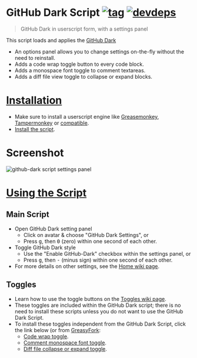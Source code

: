 # GitHub Dark Script [![tag](https://img.shields.io/github/tag/StylishThemes/GitHub-Dark-Script.svg)](https://github.com/StylishThemes/GitHub-Dark-Script/tags) [![devdeps](https://img.shields.io/david/dev/StylishThemes/GitHub-Dark-Script.svg)](https://david-dm.org/StylishThemes/GitHub-Dark-Script#info=devDependencies)
> GitHub Dark in userscript form, with a settings panel

This script loads and applies the [GitHub Dark](https://github.com/StylishThemes/GitHub-Dark)

* An options panel allows you to change settings on-the-fly without the need to reinstall.
* Adds a code wrap toggle button to every code block.
* Adds a monospace font toggle to comment textareas.
* Adds a diff file view toggle to collapse or expand blocks.

# [Installation](https://github.com/StylishThemes/GitHub-Dark-Script/wiki/Install)

- Make sure to install a userscript engine like [Greasemonkey](https://addons.mozilla.org/en-US/firefox/addon/greasemonkey/), [Tampermonkey](https://chrome.google.com/webstore/detail/tampermonkey/dhdgffkkebhmkfjojejmpbldmpobfkfo) or [compatible](https://github.com/StylishThemes/GitHub-Dark-Script/wiki/Install).
- [Install the script](https://raw.githubusercontent.com/StylishThemes/GitHub-Dark-Script/master/github-dark-script.user.js).

# Screenshot

![github-dark script settings panel](https://cloud.githubusercontent.com/assets/136959/12854563/fdaf38bc-cbff-11e5-88b3-ceb8d1a19a9f.png)

# [Using the Script](https://github.com/StylishThemes/GitHub-Dark-Script/wiki)

## Main Script

* Open GitHub Dark setting panel
  * Click on avatar &amp; choose "GitHub Dark Settings", or
  * Press <kbd>g</kbd>, then <kbd>0</kbd> (zero) within one second of each other.
* Toggle GitHub Dark style
  * Use the "Enable GitHub-Dark" checkbox within the settings panel, or
  * Press <kbd>g</kbd>, then <kbd>-</kbd> (minus sign) within one second of each other.
* For more details on other settings, see the [Home wiki page](https://github.com/StylishThemes/GitHub-Dark-Script/wiki).

## Toggles

* Learn how to use the toggle buttons on the [Toggles wiki page](https://github.com/StylishThemes/GitHub-Dark-Script/wiki/Toggles).
* These toggles are included within the GitHub Dark script; there is no need to install these scripts unless you do not want to use the GitHub Dark Script.
* To install these toggles independent from the GitHub Dark Script, click the link below (or from [GreasyFork](https://greasyfork.org/en/users/24857-stylishthemes-github):
  * [Code wrap toggle](https://raw.githubusercontent.com/StylishThemes/GitHub-Dark-Script/master/github-script-code-wrap.user.js).
  * [Comment monospace font toggle](https://raw.githubusercontent.com/StylishThemes/GitHub-Dark-Script/master/github-script-monospace-toggle.user.js).
  * [Diff file collapse or expand toggle](https://raw.githubusercontent.com/StylishThemes/GitHub-Dark-Script/master/github-script-diff-toggle.user.js).
